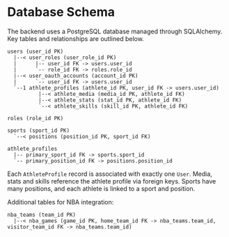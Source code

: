 # Database Schema

The backend uses a PostgreSQL database managed through SQLAlchemy. Key tables and relationships are outlined below.

```
users (user_id PK)
  |--< user_roles (user_role_id PK)
  |      |-- user_id FK -> users.user_id
  |      `-- role_id FK -> roles.role_id
  |--< user_oauth_accounts (account_id PK)
  |      `-- user_id FK -> users.user_id
  `--1 athlete_profiles (athlete_id PK, user_id FK -> users.user_id)
          |--< athlete_media (media_id PK, athlete_id FK)
          |--< athlete_stats (stat_id PK, athlete_id FK)
          `--< athlete_skills (skill_id PK, athlete_id FK)

roles (role_id PK)

sports (sport_id PK)
  `--< positions (position_id PK, sport_id FK)

athlete_profiles
  |-- primary_sport_id FK -> sports.sport_id
  `-- primary_position_id FK -> positions.position_id
```

Each `AthleteProfile` record is associated with exactly one `User`. Media, stats and skills reference the athlete profile via foreign keys. Sports have many positions, and each athlete is linked to a sport and position.

Additional tables for NBA integration:

```
nba_teams (team_id PK)
  |--< nba_games (game_id PK, home_team_id FK -> nba_teams.team_id, visitor_team_id FK -> nba_teams.team_id)
```
